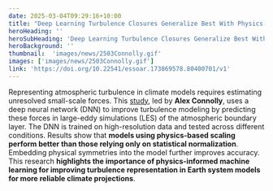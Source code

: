```yaml
---
date: 2025-03-04T09:29:16+10:00
title: "Deep Learning Turbulence Closures Generalize Best With Physics-based Methods"
heroHeading: ''
heroSubHeading: 'Deep Learning Turbulence Closures Generalize Best With Physics-based Methods'
heroBackground: ''
thumbnail:  'images/news/2503Connolly.gif'
images: ['images/news/2503Connolly.gif']
link: 'https://doi.org/10.22541/essoar.173869578.80400701/v1'
---
```

Representing atmospheric turbulence in climate models requires estimating unresolved small-scale forces. This [study]('https://doi.org/10.22541/essoar.173869578.80400701/v1), led by **Alex Connolly**, uses a deep neural network (DNN) to improve turbulence modeling by predicting these forces in large-eddy simulations (LES) of the atmospheric boundary layer. The DNN is trained on high-resolution data and tested across different conditions. Results show that **models using physics-based scaling perform better than those relying only on statistical normalization**. Embedding physical symmetries into the model further improves accuracy. This research **highlights the importance of physics-informed machine learning for improving turbulence representation in Earth system models for more reliable climate projections**.

